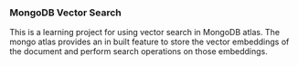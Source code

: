 ### MongoDB Vector Search

This is a learning project for using vector search in MongoDB atlas. The mongo atlas provides an in built feature to store the vector embeddings of the document and perform search operations on those embeddings.
